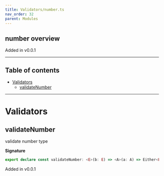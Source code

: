 ```yaml
---
title: Validators/number.ts
nav_order: 32
parent: Modules
---
```


## number overview

Added in v0.0.1

---

<h2 class="text-delta">Table of contents</h2>

- [Validators](#validators)
  - [validateNumber](#validatenumber)

---

# Validators

## validateNumber

validate number type

**Signature**

```ts
export declare const validateNumber: <E>(b: E) => <A>(a: A) => Either<E, number>
```

Added in v0.0.1
